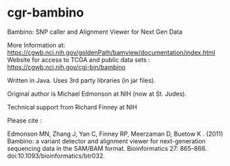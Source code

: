 cgr-bambino
===========

Bambino: SNP caller and Alignment Viewer for Next Gen Data

More Information at: https://cgwb.nci.nih.gov/goldenPath/bamview/documentation/index.html
Website for access to TCGA and public data sets : https://cgwb.nci.nih.gov/cgi-bin/bambino

Written in Java.  Uses 3rd party libraries (in jar files).

Original author is Michael Edmonson at NIH (now at St. Judes).

Technical support from Richard Finney at NIH

Please cite :

Edmonson MN, Zhang J, Yan C, Finney RP,  Meerzaman D, Buetow K . (2011) Bambino: a variant detector and alignment viewer for 
next-generation sequencing data in the SAM/BAM format. Bioinformatics 27: 865–866. doi:10.1093/bioinformatics/btr032. 

